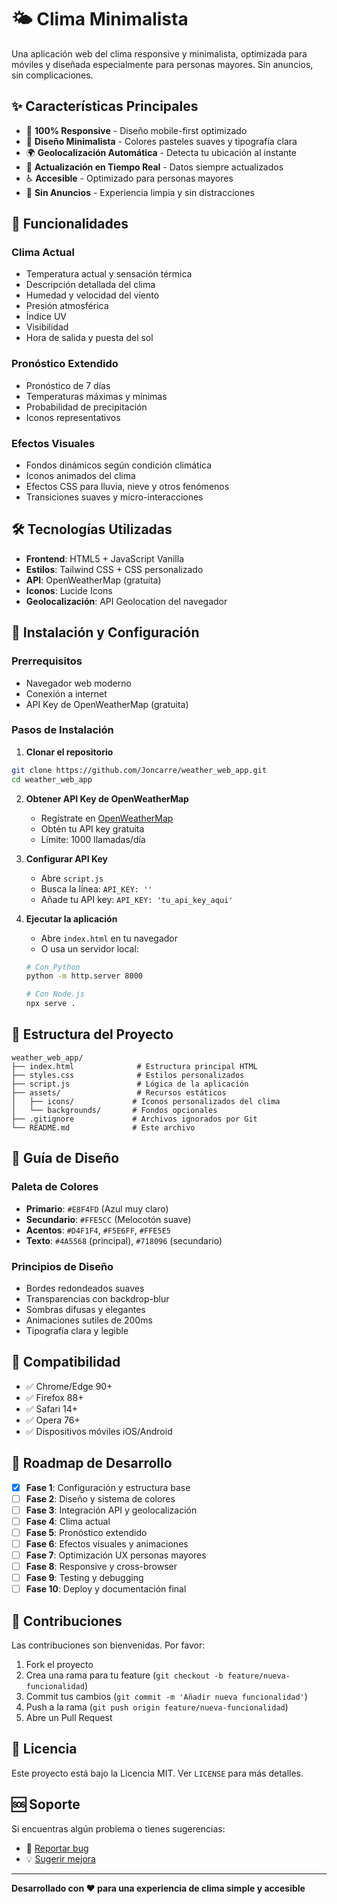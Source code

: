 # 🌤️ Clima Minimalista

Una aplicación web del clima responsive y minimalista, optimizada para móviles y diseñada especialmente para personas mayores. Sin anuncios, sin complicaciones.

## ✨ Características Principales

- 📱 **100% Responsive** - Diseño mobile-first optimizado
- 🎨 **Diseño Minimalista** - Colores pasteles suaves y tipografía clara
- 🌍 **Geolocalización Automática** - Detecta tu ubicación al instante
- 🔄 **Actualización en Tiempo Real** - Datos siempre actualizados
- ♿ **Accesible** - Optimizado para personas mayores
- 🚫 **Sin Anuncios** - Experiencia limpia y sin distracciones

## 🚀 Funcionalidades

### Clima Actual
- Temperatura actual y sensación térmica
- Descripción detallada del clima
- Humedad y velocidad del viento
- Presión atmosférica
- Índice UV
- Visibilidad
- Hora de salida y puesta del sol

### Pronóstico Extendido
- Pronóstico de 7 días
- Temperaturas máximas y mínimas
- Probabilidad de precipitación
- Iconos representativos

### Efectos Visuales
- Fondos dinámicos según condición climática
- Iconos animados del clima
- Efectos CSS para lluvia, nieve y otros fenómenos
- Transiciones suaves y micro-interacciones

## 🛠️ Tecnologías Utilizadas

- **Frontend**: HTML5 + JavaScript Vanilla
- **Estilos**: Tailwind CSS + CSS personalizado
- **API**: OpenWeatherMap (gratuita)
- **Iconos**: Lucide Icons
- **Geolocalización**: API Geolocation del navegador

## 🔧 Instalación y Configuración

### Prerrequisitos
- Navegador web moderno
- Conexión a internet
- API Key de OpenWeatherMap (gratuita)

### Pasos de Instalación

1. **Clonar el repositorio**
```bash
git clone https://github.com/Joncarre/weather_web_app.git
cd weather_web_app
```

2. **Obtener API Key de OpenWeatherMap**
   - Regístrate en [OpenWeatherMap](https://openweathermap.org/api)
   - Obtén tu API key gratuita
   - Límite: 1000 llamadas/día

3. **Configurar API Key**
   - Abre `script.js`
   - Busca la línea: `API_KEY: ''`
   - Añade tu API key: `API_KEY: 'tu_api_key_aqui'`

4. **Ejecutar la aplicación**
   - Abre `index.html` en tu navegador
   - O usa un servidor local:
   ```bash
   # Con Python
   python -m http.server 8000
   
   # Con Node.js
   npx serve .
   ```

## 📁 Estructura del Proyecto

```
weather_web_app/
├── index.html              # Estructura principal HTML
├── styles.css              # Estilos personalizados
├── script.js               # Lógica de la aplicación
├── assets/                 # Recursos estáticos
│   ├── icons/             # Iconos personalizados del clima
│   └── backgrounds/       # Fondos opcionales
├── .gitignore             # Archivos ignorados por Git
└── README.md              # Este archivo
```

## 🎨 Guía de Diseño

### Paleta de Colores
- **Primario**: `#E8F4FD` (Azul muy claro)
- **Secundario**: `#FFE5CC` (Melocotón suave)
- **Acentos**: `#D4F1F4`, `#F5E6FF`, `#FFE5E5`
- **Texto**: `#4A5568` (principal), `#718096` (secundario)

### Principios de Diseño
- Bordes redondeados suaves
- Transparencias con backdrop-blur
- Sombras difusas y elegantes
- Animaciones sutiles de 200ms
- Tipografía clara y legible

## 📱 Compatibilidad

- ✅ Chrome/Edge 90+
- ✅ Firefox 88+
- ✅ Safari 14+
- ✅ Opera 76+
- ✅ Dispositivos móviles iOS/Android

## 🔮 Roadmap de Desarrollo

- [x] **Fase 1**: Configuración y estructura base
- [ ] **Fase 2**: Diseño y sistema de colores
- [ ] **Fase 3**: Integración API y geolocalización
- [ ] **Fase 4**: Clima actual
- [ ] **Fase 5**: Pronóstico extendido
- [ ] **Fase 6**: Efectos visuales y animaciones
- [ ] **Fase 7**: Optimización UX personas mayores
- [ ] **Fase 8**: Responsive y cross-browser
- [ ] **Fase 9**: Testing y debugging
- [ ] **Fase 10**: Deploy y documentación final

## 🤝 Contribuciones

Las contribuciones son bienvenidas. Por favor:
1. Fork el proyecto
2. Crea una rama para tu feature (`git checkout -b feature/nueva-funcionalidad`)
3. Commit tus cambios (`git commit -m 'Añadir nueva funcionalidad'`)
4. Push a la rama (`git push origin feature/nueva-funcionalidad`)
5. Abre un Pull Request

## 📄 Licencia

Este proyecto está bajo la Licencia MIT. Ver `LICENSE` para más detalles.

## 🆘 Soporte

Si encuentras algún problema o tienes sugerencias:
- 🐛 [Reportar bug](https://github.com/Joncarre/weather_web_app/issues)
- 💡 [Sugerir mejora](https://github.com/Joncarre/weather_web_app/issues)

---

**Desarrollado con ❤️ para una experiencia de clima simple y accesible**
